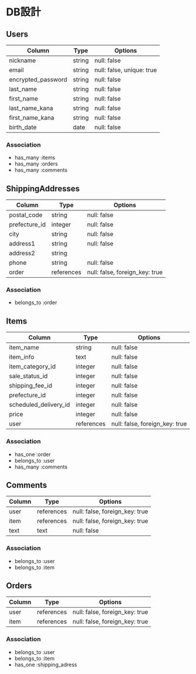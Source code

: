 # DB設計

## Users 

| Column             | Type   | Options                   |
|--------------------|--------|---------------------------|
| nickname           | string | null: false               |
| email              | string | null: false, unique: true |
| encrypted_password | string | null: false               | 
| last_name          | string | null: false               | 
| first_name         | string | null: false               |
| last_name_kana     | string | null: false               | 
| first_name_kana    | string | null: false               |  
| birth_date         | date   | null: false               | 


### Association
- has_many :items
- has_many :orders
- has_many :comments

##  ShippingAddresses

| Column        | Type       | Options                        |
|---------------|------------|--------------------------------|
| postal_code   | string     | null: false                    |
| prefecture_id | integer    | null: false                    |
| city          | string     | null: false                    |
| address1      | string     | null: false                    |
| address2      | string     |                                |
| phone         | string     | null: false                    |  
| order         | references | null: false, foreign_key: true |

### Association
- belongs_to :order


## Items

| Column                | Type       | Options                       |
|-----------------------|------------|-------------------------------|
| item_name             | string     | null: false                   |
| item_info             | text       | null: false                   |
| item_category_id      | integer    | null: false                   |
| sale_status_id        | integer    | null: false                   |
| shipping_fee_id       | integer    | null: false                   |
| prefecture_id         | integer    | null: false                   |
| scheduled_delivery_id | integer    | null: false                   |
| price                 | integer    | null: false                   |
| user                  | references | null: false, foreign_key: true|


### Association
- has_one :order
- belongs_to :user
- has_many :comments

## Comments

| Column  | Type       | Options                       |
|---------|------------|-------------------------------|
| user    | references | null: false, foreign_key: true|
| item    | references | null: false, foreign_key: true|
| text    | text       | null: false                   |

### Association
- belongs_to :user
- belongs_to :item

## Orders

| Column  | Type       | Options                       |
|---------|------------|-------------------------------|
| user    | references | null: false, foreign_key: true|
| item    | references | null: false, foreign_key: true|

### Association
- belongs_to :user
- belongs_to :item
- has_one :shipping_adress